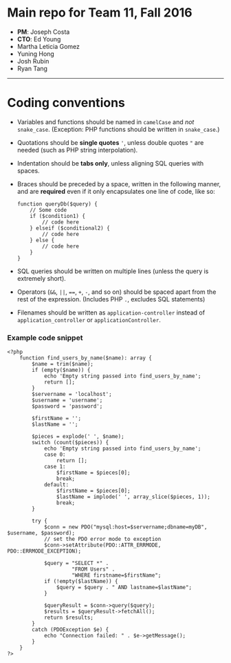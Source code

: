 # Main repo for Team 11, Fall 2016

* **PM**: Joseph Costa
* **CTO**: Ed Young
* Martha Leticia Gomez
* Yuning Hong
* Josh Rubin
* Ryan Tang

------------

# Coding conventions

* Variables and functions should be named in `camelCase` and *not* `snake_case`. (Exception: PHP functions should be written in `snake_case`.)
* Quotations should be **single quotes** `'`, unless double quotes `"` are needed (such as PHP string interpolation).
* Indentation should be **tabs only**, unless aligning SQL queries with spaces.
* Braces should be preceded by a space, written in the following manner, and are **required** even if it only encapsulates one line of code, like so:

    ```
    function queryDb($query) {
    	// Some code
    	if ($condition1) {
    		// code here
    	} elseif ($conditional2) {
    		// code here
    	} else {
    		// code here
    	}
    }
    ```

* SQL queries should be written on multiple lines (unless the query is extremely short).
* Operators (`&&`, `||`, `==`, `+`, `-`, and so on) should be spaced apart from the rest of the expression. (Includes PHP `.`, excludes SQL statements)
* Filenames should be written as `application-controller` instead of `application_controller` or `applicationController`.

### Example code snippet


    <?php
    	function find_users_by_name($name): array {
    		$name = trim($name);
    		if (empty($name)) {
    			echo 'Empty string passed into find_users_by_name';
    			return [];
    		}
    		$servername = 'localhost';
    		$username = 'username';
    		$password = 'password';

    		$firstName = '';
    		$lastName = '';

    		$pieces = explode(' ', $name);
    		switch (count($pieces)) {
    			echo 'Empty string passed into find_users_by_name';
    			case 0:
    				return [];
    			case 1:
    				$firstName = $pieces[0];
    				break;
    			default:
    				$firstName = $pieces[0];
    				$lastName = implode(' ', array_slice($pieces, 1));
    				break;
    		}
    		
    		try {
    			$conn = new PDO("mysql:host=$servername;dbname=myDB", $username, $password);
    			// set the PDO error mode to exception
    			$conn->setAttribute(PDO::ATTR_ERRMODE, PDO::ERRMODE_EXCEPTION);

    			$query = "SELECT *" .
    			         "FROM Users" .
    			         "WHERE firstname=$firstName";
    			if (!empty($lastName)) {
    				$query = $query . " AND lastname=$lastName";
    			}

    			$queryResult = $conn->query($query);
    			$results = $queryResult->fetchAll();
    			return $results;
    		}
    		catch (PDOException $e) {
    			echo "Connection failed: " . $e->getMessage();
    		}
    	}
    ?>


